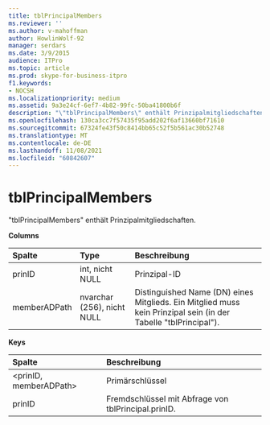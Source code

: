 ```yaml
---
title: tblPrincipalMembers
ms.reviewer: ''
ms.author: v-mahoffman
author: HowlinWolf-92
manager: serdars
ms.date: 3/9/2015
audience: ITPro
ms.topic: article
ms.prod: skype-for-business-itpro
f1.keywords:
- NOCSH
ms.localizationpriority: medium
ms.assetid: 9a3e24cf-6ef7-4b82-99fc-50ba41800b6f
description: "\"tblPrincipalMembers\" enthält Prinzipalmitgliedschaften."
ms.openlocfilehash: 130ca3cc7f57435f95add202f6af13660bf71610
ms.sourcegitcommit: 67324fe43f50c8414bb65c52f5b561ac30b52748
ms.translationtype: MT
ms.contentlocale: de-DE
ms.lasthandoff: 11/08/2021
ms.locfileid: "60842607"
---
```

# <a name="tblprincipalmembers"></a>tblPrincipalMembers
 
"tblPrincipalMembers" enthält Prinzipalmitgliedschaften.
  
**Columns**

|**Spalte**|**Type**|**Beschreibung**|
|:-----|:-----|:-----|
|prinID  <br/> |int, nicht NULL  <br/> |Prinzipal-ID  <br/> |
|memberADPath  <br/> |nvarchar (256), nicht NULL  <br/> |Distinguished Name (DN) eines Mitglieds. Ein Mitglied muss kein Prinzipal sein (in der Tabelle "tblPrincipal").  <br/> |
   
**Keys**

|**Spalte**|**Beschreibung**|
|:-----|:-----|
|\<prinID, memberADPath\>  <br/> |Primärschlüssel  <br/> |
|prinID  <br/> |Fremdschlüssel mit Abfrage von tblPrincipal.prinID.  <br/> |
   

